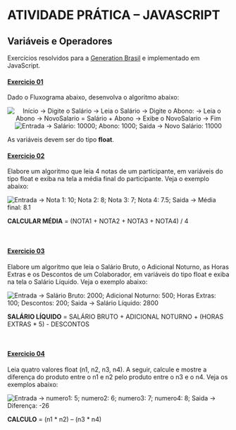 # ATIVIDADE PRÁTICA – JAVASCRIPT
## Variáveis e Operadores

Exercícios resolvidos para a [Generation Brasil](https://brazil.generation.org/) e implementado em JavaScript.


#### [Exercicio 01](ex01.js)

Dado o Fluxograma abaixo, desenvolva o algoritmo abaixo: 


<div align="center">

![Início -> Digite o Salário -> Leia o Salário -> Digite o Abono: -> Leia o Abono -> NovoSalario = Salário + Abono -> Exibe o NovoSalario -> Fim](https://res.cloudinary.com/dklehn5qt/image/upload/v1710984083/generation_brasil/exercicios/javascript/01_entrada_saida_operadores/ex01-fluxograma_esyrya.png
)
![Entrada -> Salário: 10000; Abono: 1000; Saida -> Novo Salário: 11000](https://res.cloudinary.com/dklehn5qt/image/upload/v1710984083/generation_brasil/exercicios/javascript/01_entrada_saida_operadores/ex01_xdbmj8.png)

</div>

As variáveis devem ser do tipo **float**.
<br/>

#### [Exercicio 02](ex02.js)

Elabore um algoritmo que leia 4 notas de um participante, em variáveis do tipo float e exiba na tela a média final do participante. Veja o exemplo abaixo:

![Entrada -> Nota 1: 10; Nota 2: 8; Nota 3: 7; Nota 4: 7.5; Saida -> Média final: 8.1](https://res.cloudinary.com/dklehn5qt/image/upload/v1710984083/generation_brasil/exercicios/javascript/01_entrada_saida_operadores/ex02_r3sdwt.png)

**CALCULAR MÉDIA** = (NOTA1 + NOTA2 + NOTA3 + NOTA4) / 4

<br/>

#### [Exercicio 03](ex03.js)

Elabore um algoritmo que leia o Salário Bruto, o Adicional Noturno, as Horas Extras e os Descontos de um Colaborador, em variáveis do tipo float e exiba na tela o Salário Líquido. Veja o exemplo abaixo:

![Entrada -> Salário Bruto: 2000; Adicional Noturno: 500; Horas Extras: 100; Descontos: 200; Saida -> Salário Líquido: 2800](https://res.cloudinary.com/dklehn5qt/image/upload/v1710984083/generation_brasil/exercicios/javascript/01_entrada_saida_operadores/ex03_cvqrae.png)

**SALÁRIO LÍQUIDO** = SALÁRIO BRUTO + ADICIONAL NOTURNO + (HORAS EXTRAS * 5) - DESCONTOS

<br/>

#### [Exercicio 04](ex04.js)

Leia quatro valores float (n1, n2, n3, n4). A seguir, calcule e mostre a diferença do produto entre o n1 e n2 pelo produto entre o n3 e o n4. Veja os exemplos abaixo:

![Entrada -> numero1: 5; numero2: 6; numero3: 7; numero4: 8; Saida -> Diferença: -26](https://res.cloudinary.com/dklehn5qt/image/upload/v1710984083/generation_brasil/exercicios/javascript/01_entrada_saida_operadores/ex04_grsncv.png)

**CALCULO** = (n1 * n2) – (n3 * n4)